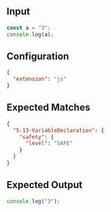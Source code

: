 
## Input
```javascript input
const a = "3";
console.log(a);
```

## Configuration
```json configuration
{
  "extension": "js"
}
```

## Expected Matches
```json expected matches
{
  "5-13-VariableDeclaration": {
    "safety": {
      "level": "SAFE"
    }
  }
}
```

## Expected Output
```javascript expected output
console.log("3");
```
